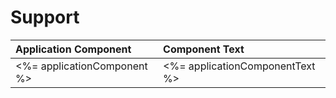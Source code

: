 # Support

| Application Component       | Component Text                  |
|:----------------------------|:--------------------------------|
| <%= applicationComponent %> | <%= applicationComponentText %> |
